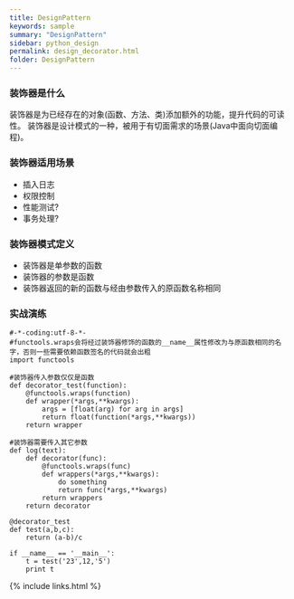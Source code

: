 ```yaml
---
title: DesignPattern
keywords: sample
summary: "DesignPattern"
sidebar: python_design
permalink: design_decorator.html
folder: DesignPattern
---
```


### 装饰器是什么
装饰器是为已经存在的对象(函数、方法、类)添加额外的功能，提升代码的可读性。
装饰器是设计模式的一种，被用于有切面需求的场景(Java中面向切面编程)。

### 装饰器适用场景
* 插入日志
* 权限控制
* 性能测试?
* 事务处理?

### 装饰器模式定义
* 装饰器是单参数的函数
* 装饰器的参数是函数
* 装饰器返回的新的函数与经由参数传入的原函数名称相同

### 实战演练
<pre><code>#-*-coding:utf-8-*-
#functools.wraps会将经过装饰器修饰的函数的__name__属性修改为与原函数相同的名字，否则一些需要依赖函数签名的代码就会出粗
import functools

#装饰器传入参数仅仅是函数
def decorator_test(function):
    @functools.wraps(function)
    def wrapper(*args,**kwargs):
        args = [float(arg) for arg in args]
        return float(function(*args,**kwargs))
    return wrapper
 
#装饰器需要传入其它参数
def log(text):
    def decorator(func):
        @functools.wraps(func)
        def wrappers(*args,**kwargs):
            do something
            return func(*args,**kwargs)
        return wrappers
    return decorator  

@decorator_test
def test(a,b,c):
    return (a-b)/c

if __name__ == '__main__':
    t = test('23',12,'5')
    print t</code></pre>

{% include links.html %}
